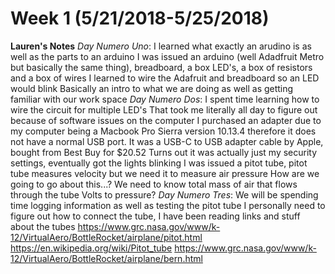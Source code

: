 # Week 1 (5/21/2018-5/25/2018)

**Lauren's Notes** 
   *Day Numero Uno*:
        I learned what exactly an arudino is as well as the parts to an arduino
        I was issued an arduino (well Adadfruit Metro but basically the same thing), breadboard, a box LED's, a box of resistors and a box of wires
        I learned to wire the Adafruit and breadboard so an LED would blink
        Basically an intro to what we are doing as well as getting familiar with our work space
    *Day Numero Dos*:
          I spent time learning how to wire the circuit for multiple LED's
          That took me literally all day to figure out because of software issues on the computer
              I purchased an adapter due to my computer being a Macbook Pro Sierra version 10.13.4 therefore it does not have a normal USB port. It was a USB-C to USB adapter cable by Apple, bought from Best Buy for $20.52
          Turns out it was actually just my security settings, eventually got the lights blinking
          I was issued a pitot tube, pitot tube measures velocity but we need it to measure air pressure
                How are we going to go about this...?
          We need to know total mass of air that flows through the tube
                Volts to pressure?
     *Day Numero Tres*:
            We will be spending time logging information as well as testing the pitot tube
            I personally need to figure out how to connect the tube, I have been reading links and stuff about the tubes
              https://www.grc.nasa.gov/www/k-12/VirtualAero/BottleRocket/airplane/pitot.html
              https://en.wikipedia.org/wiki/Pitot_tube
              https://www.grc.nasa.gov/www/k-12/VirtualAero/BottleRocket/airplane/bern.html 

